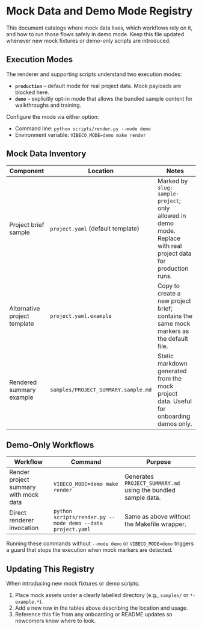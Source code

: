 # Mock Data and Demo Mode Registry

This document catalogs where mock data lives, which workflows rely on it, and how to run those flows safely in demo mode. Keep this file updated whenever new mock fixtures or demo-only scripts are introduced.

## Execution Modes

The renderer and supporting scripts understand two execution modes:

- **`production`** – default mode for real project data. Mock payloads are blocked here.
- **`demo`** – explicitly opt-in mode that allows the bundled sample content for walkthroughs and training.

Configure the mode via either option:

- Command line: `python scripts/render.py --mode demo`
- Environment variable: `VIBECO_MODE=demo make render`

## Mock Data Inventory

| Component | Location | Notes |
| --- | --- | --- |
| Project brief sample | `project.yaml` (default template) | Marked by `slug: sample-project`; only allowed in demo mode. Replace with real project data for production runs. |
| Alternative project template | `project.yaml.example` | Copy to create a new project brief; contains the same mock markers as the default file. |
| Rendered summary example | `samples/PROJECT_SUMMARY.sample.md` | Static markdown generated from the mock project data. Useful for onboarding demos only. |

## Demo-Only Workflows

| Workflow | Command | Purpose |
| --- | --- | --- |
| Render project summary with mock data | `VIBECO_MODE=demo make render` | Generates `PROJECT_SUMMARY.md` using the bundled sample data. |
| Direct renderer invocation | `python scripts/render.py --mode demo --data project.yaml` | Same as above without the Makefile wrapper. |

Running these commands without `--mode demo` or `VIBECO_MODE=demo` triggers a guard that stops the execution when mock markers are detected.

## Updating This Registry

When introducing new mock fixtures or demo scripts:

1. Place mock assets under a clearly labelled directory (e.g., `samples/` or `*-example.*`).
2. Add a new row in the tables above describing the location and usage.
3. Reference this file from any onboarding or README updates so newcomers know where to look.
